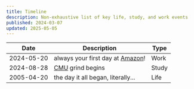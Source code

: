 ```yaml
---
title: Timeline
description: Non-exhaustive list of key life, study, and work events
published: 2024-03-07
updated: 2025-05-05
---
```


| Date                    | Description                                                                                 | Type |
| ----------------------- | ------------------------------------------------------------------------------------------- | ---- |
| <time>2024-05-20</time> | always your first day at [Amazon](https://aws.amazon.com/lake-formation/)!                       | Work |
| <time>2024-08-28</time> | [CMU](https://cmu.edu) grind begins                        | Study |
| <time>2005-04-20</time> | the day it all began, literally...                                                                    | Life |
